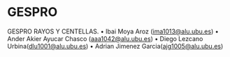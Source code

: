 # GESPRO
GESPRO RAYOS Y CENTELLAS.
• Ibai Moya Aroz (ima1013@alu.ubu.es)
• Ander Akier Ayucar Chasco (aaa1042@alu.ubu.es)
• Diego Lezcano Urbina(dlu1001@alu.ubu.es)
• Adrian Jimenez Garcia(ajg1005@alu.ubu.es)